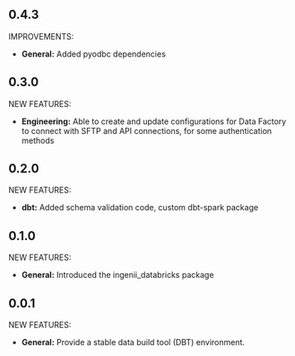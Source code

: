 ## 0.4.3

IMPROVEMENTS:

- **General:** Added pyodbc dependencies

## 0.3.0

NEW FEATURES:

- **Engineering:** Able to create and update configurations for Data Factory to connect with SFTP and API connections, for some authentication methods

## 0.2.0

NEW FEATURES:

- **dbt:** Added schema validation code, custom dbt-spark package

## 0.1.0

NEW FEATURES:

- **General:** Introduced the ingenii_databricks package

## 0.0.1

NEW FEATURES:

- **General:** Provide a stable data build tool (DBT) environment.
